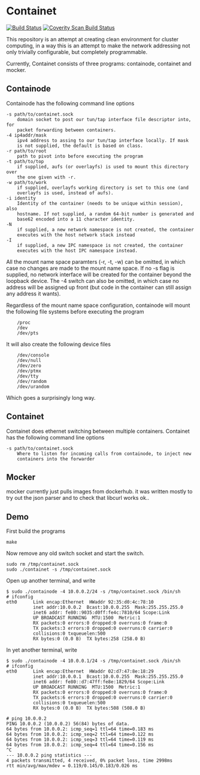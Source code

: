 
# Containet

[![Build Status](https://travis-ci.org/aki5/containet.svg?branch=master)](https://travis-ci.org/aki5/containet)
[![Coverity Scan Build Status](https://scan.coverity.com/projects/7971/badge.svg)](https://scan.coverity.com/projects/containet)

This repository is an attempt at creating clean environment for cluster
computing, in a way this is an attempt to make the network addressing not
only trivially configurable, but completely programmable.

Currently, Containet consists of three programs: containode, containet and mocker.

## Containode

Containode has the following command line options

```
-s path/to/containet.sock
	domain socket to post our tun/tap interface file descriptor into, for
	packet forwarding between containers.
-4 ip4addr/mask
	ipv4 address to assing to our tun/tap interface locally. If mask
	is not supplied, the default is based on class.
-r path/to/root
	path to pivot into before executing the program
-t path/to/top
	if supplied, aufs (or overlayfs) is used to mount this directory over
	the one given with -r.
-w path/to/work
	if supplied, overlayfs working directory is set to this one (and
	overlayfs is used, instead of aufs).
-i identity
	Identity of the container (needs to be unique within session), also
	hostname. If not supplied, a random 64-bit number is generated and
	base62 encoded into a 11 character identity.
-N
	if supplied, a new network namespace is not created, the container
	executes with the host network stack instead
-I
	if supplied, a new IPC namespace is not created, the container
	executes with the host IPC namespace instead.
```

All the mount name space paramters (-r, -t, -w) can be omitted, in which case
no changes are made to the mount name space. If no -s flag is supplied,
no network interface will be created for the container beyond the loopback
device. The -4 switch can also be omitted, in which case no address will be
assigned up front (but code in the container can still assign any address it
wants).

Regardless of the mount name space configuration, containode will mount the
following file systems before executing the program

```
	/proc
	/dev
	/dev/pts
```

It will also create the following device files

```
	/dev/console
	/dev/null
	/dev/zero
	/dev/ptmx
	/dev/tty
	/dev/random
	/dev/urandom
```

Which goes a surprisingly long way.

## Containet

Containet does ethernet switching between multiple containers. Containet has the
following command line options

```
-s path/to/containet.sock
	Where to listen for incoming calls from containode, to inject new
	containers into the forwarder
```

## Mocker

mocker currently just pulls images from dockerhub. it was written mostly to try out
the json parser and to check that libcurl works ok..

## Demo

First build the programs
```
make
```

Now remove any old switch socket and start the switch.

```
sudo rm /tmp/containet.sock
sudo ./containet -s /tmp/containet.sock
```

Open up another terminal, and write

```
$ sudo ./containode -4 10.0.0.2/24 -s /tmp/containet.sock /bin/sh
# ifconfig
eth0      Link encap:Ethernet  HWaddr 92:35:d0:4c:78:10  
          inet addr:10.0.0.2  Bcast:10.0.0.255  Mask:255.255.255.0
          inet6 addr: fe80::9035:d0ff:fe4c:7810/64 Scope:Link
          UP BROADCAST RUNNING  MTU:1500  Metric:1
          RX packets:0 errors:0 dropped:0 overruns:0 frame:0
          TX packets:3 errors:0 dropped:0 overruns:0 carrier:0
          collisions:0 txqueuelen:500 
          RX bytes:0 (0.0 B)  TX bytes:258 (258.0 B)
```

In yet another terminal, write 

```
$ sudo ./containode -4 10.0.0.1/24 -s /tmp/containet.sock /bin/sh
# ifconfig
eth0      Link encap:Ethernet  HWaddr 02:d7:47:8e:18:29  
          inet addr:10.0.0.1  Bcast:10.0.0.255  Mask:255.255.255.0
          inet6 addr: fe80::d7:47ff:fe8e:1829/64 Scope:Link
          UP BROADCAST RUNNING  MTU:1500  Metric:1
          RX packets:0 errors:0 dropped:0 overruns:0 frame:0
          TX packets:6 errors:0 dropped:0 overruns:0 carrier:0
          collisions:0 txqueuelen:500 
          RX bytes:0 (0.0 B)  TX bytes:508 (508.0 B)

# ping 10.0.0.2
PING 10.0.0.2 (10.0.0.2) 56(84) bytes of data.
64 bytes from 10.0.0.2: icmp_seq=1 ttl=64 time=0.183 ms
64 bytes from 10.0.0.2: icmp_seq=2 ttl=64 time=0.122 ms
64 bytes from 10.0.0.2: icmp_seq=3 ttl=64 time=0.119 ms
64 bytes from 10.0.0.2: icmp_seq=4 ttl=64 time=0.156 ms
^C
--- 10.0.0.2 ping statistics ---
4 packets transmitted, 4 received, 0% packet loss, time 2998ms
rtt min/avg/max/mdev = 0.119/0.145/0.183/0.026 ms
```
